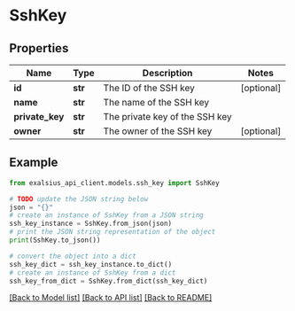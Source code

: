 # SshKey


## Properties

Name | Type | Description | Notes
------------ | ------------- | ------------- | -------------
**id** | **str** | The ID of the SSH key | [optional] 
**name** | **str** | The name of the SSH key | 
**private_key** | **str** | The private key of the SSH key | 
**owner** | **str** | The owner of the SSH key | [optional] 

## Example

```python
from exalsius_api_client.models.ssh_key import SshKey

# TODO update the JSON string below
json = "{}"
# create an instance of SshKey from a JSON string
ssh_key_instance = SshKey.from_json(json)
# print the JSON string representation of the object
print(SshKey.to_json())

# convert the object into a dict
ssh_key_dict = ssh_key_instance.to_dict()
# create an instance of SshKey from a dict
ssh_key_from_dict = SshKey.from_dict(ssh_key_dict)
```
[[Back to Model list]](../README.md#documentation-for-models) [[Back to API list]](../README.md#documentation-for-api-endpoints) [[Back to README]](../README.md)



